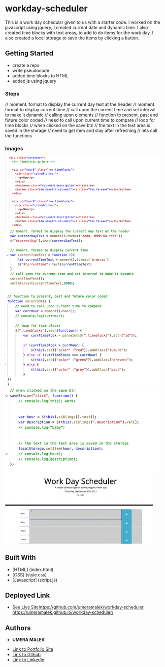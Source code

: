 # workday-scheduler
This is a work day schedular given to us with a starter code. I worked on the javascript using jquery, I created current date and dynamic time. I also created time blocks with text areas, to add to do items for the work day. I also created a local storage to save the items by clicking a button.

## Getting Started

* create a repo
* write pseudocode 
* added time bloxks to HTML 
* added js using jquery

### Steps
// moment. format to display the current day text at the header
// moment. format to display current time
// call upon the current time and set interval to make it dynamic
// calling upon elements
// function to present, past and future color coded 
// need to call upon current time to compare
// loop for time blocks
// when clicked on the save btn
// the text in the text area is saved in the storage
// need to get item and stay after refreshing
// lets call the functions 

### Images

![](homework/Assets/photo1.png)
![](homework/Assets/photo2.png)
![](homework/Assets/photo3.png)
![](homework/Assets/photo4.png)
![](homework/Assets/workdaygif.gif)


## Built With

* [HTML] (index.html)
* [CSS] (style.css)
* [Javascript] (script.js)

## Deployed Link

* [See Live Site](#)https://github.com/umeramalek/workday-scheduler
https://umeramalek.github.io/workday-scheduler/



## Authors

* **UMERA MALEK** 

- [Link to Portfolio Site](https://umeramalek.github.io/)
- [Link to Github](https://github.com/umeramalek)
- [Link to LinkedIn](www.linkedin.com/in/umeramalek)

